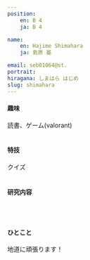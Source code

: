 ```yaml
---
position:
    en: B 4
    ja: B 4

name:
    en: Hajime Shimahara
    ja: 島原 基

email: seb01064@st.
portrait: 
hiragana: しまはら はじめ
slug: shimahara
---
```


#### 趣味
読書、ゲーム(valorant)
<br><br>

#### 特技
クイズ
<br><br>

#### 研究内容

<br><br>

#### ひとこと
地道に頑張ります！
<br><br>
